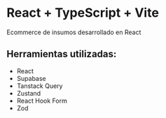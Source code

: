 # React + TypeScript + Vite

Ecommerce de insumos desarrollado en React 


## Herramientas utilizadas:
- React
- Supabase
- Tanstack Query
- Zustand
- React Hook Form
- Zod 